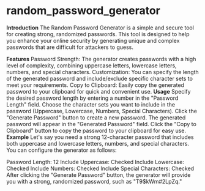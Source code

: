 # random_password_generator 
**Introduction**
The Random Password Generator is a simple and secure tool for creating strong, randomized passwords. This tool is designed to help you enhance your online security by generating unique and complex passwords that are difficult for attackers to guess.

**Features**
Password Strength: The generator creates passwords with a high level of complexity, combining uppercase letters, lowercase letters, numbers, and special characters.
Customization: You can specify the length of the generated password and include/exclude specific character sets to meet your requirements.
Copy to Clipboard: Easily copy the generated password to your clipboard for quick and convenient use.
**Usage**
Specify the desired password length by entering a number in the "Password Length" field.
Choose the character sets you want to include in the password (Uppercase, Lowercase, Numbers, Special Characters).
Click the "Generate Password" button to create a new password.
The generated password will appear in the "Generated Password" field.
Click the "Copy to Clipboard" button to copy the password to your clipboard for easy use.
**Example**
Let's say you need a strong 12-character password that includes both uppercase and lowercase letters, numbers, and special characters. You can configure the generator as follows:

Password Length: 12
Include Uppercase: Checked
Include Lowercase: Checked
Include Numbers: Checked
Include Special Characters: Checked
After clicking the "Generate Password" button, the generator will provide you with a strong, randomized password, such as "T9$kWm#2LpZq."
